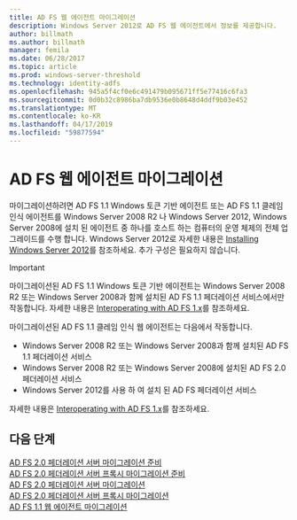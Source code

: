 ```yaml
---
title: AD FS 웹 에이전트 마이그레이션
description: Windows Server 2012로 AD FS 웹 에이전트에서 정보를 제공합니다.
author: billmath
ms.author: billmath
manager: femila
ms.date: 06/28/2017
ms.topic: article
ms.prod: windows-server-threshold
ms.technology: identity-adfs
ms.openlocfilehash: 945a5f4cf0e6c491479b095671ff5e77416c6fa3
ms.sourcegitcommit: 0d0b32c8986ba7db9536e0b8648d4ddf9b03e452
ms.translationtype: MT
ms.contentlocale: ko-KR
ms.lasthandoff: 04/17/2019
ms.locfileid: "59877594"
---
```

# <a name="migrate-the-ad-fs-web-agent"></a>AD FS 웹 에이전트 마이그레이션

마이그레이션하려면 AD FS 1.1 Windows 토큰 기반 에이전트 또는 AD FS 1.1 클레임 인식 에이전트를 Windows Server 2008 R2 나 Windows Server 2012, Windows Server 2008에 설치 된 에이전트 중 하나를 호스트 하는 컴퓨터의 운영 체제의 전체 업그레이드를 수행 합니다. Windows Server 2012로 자세한 내용은 [Installing Windows Server 2012](https://technet.microsoft.com/library/jj134246.aspx)를 참조하세요. 추가 구성은 필요하지 않습니다.  
  
> [!IMPORTANT]
>  마이그레이션된 AD FS 1.1 Windows 토큰 기반 에이전트는 Windows Server 2008 R2 또는 Windows Server 2008과 함께 설치된 AD FS 1.1 페더레이션 서비스에서만 작동합니다. 자세한 내용은 [Interoperating with AD FS 1.x](Interoperating-with-AD-FS-1.x.md)를 참조하세요.  
>   
>  마이그레이션된 AD FS 1.1 클레임 인식 웹 에이전트는 다음에서 작동합니다.  
>   
>  -   Windows Server 2008 R2 또는 Windows Server 2008과 함께 설치된 AD FS 1.1 페더레이션 서비스  
> -   Windows Server 2008 R2 또는 Windows Server 2008에 설치된 AD FS 2.0 페더레이션 서비스  
> -   Windows Server 2012를 사용 하 여 설치 된 AD FS 페더레이션 서비스  
>   
>  자세한 내용은 [Interoperating with AD FS 1.x](Interoperating-with-AD-FS-1.x.md)를 참조하세요.  
  
  
## <a name="next-steps"></a>다음 단계
 [AD FS 2.0 페더레이션 서버 마이그레이션 준비](prepare-to-migrate-ad-fs-fed-server.md)   
 [AD FS 2.0 페더레이션 서버 프록시 마이그레이션 준비](prepare-to-migrate-ad-fs-fed-proxy.md)   
 [AD FS 2.0 페더레이션 서버 마이그레이션](migrate-the-ad-fs-fed-server.md)   
 [AD FS 2.0 페더레이션 서버 프록시 마이그레이션](migrate-the-ad-fs-2-fed-server-proxy.md)   
 [AD FS 1.1 웹 에이전트 마이그레이션](migrate-the-ad-fs-web-agent.md)